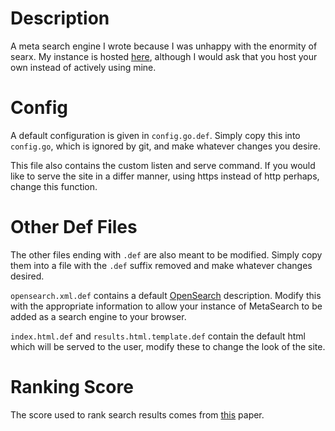 # Description
A meta search engine I wrote because I was unhappy with the enormity of searx.
My instance is hosted [here](https://search.chestergould.xyz), although I would ask that you host your own instead of actively using mine.

# Config
A default configuration is given in `config.go.def`.
Simply copy this into `config.go`, which is ignored by git, and make whatever changes you desire.

This file also contains the custom listen and serve command.
If you would like to serve the site in a differ manner, using https instead of http perhaps, change this function.

# Other Def Files
The other files ending with `.def` are also meant to be modified.
Simply copy them into a file with the `.def` suffix removed and make whatever changes desired.

`opensearch.xml.def` contains a default [OpenSearch](https://developer.mozilla.org/en-US/docs/Web/OpenSearch) description.
Modify this with the appropriate information to allow your instance of MetaSearch to be added as a search engine to your browser.

`index.html.def` and `results.html.template.def` contain the default html which will be served to the user, modify these to change the look of the site.

# Ranking Score
The score used to rank search results comes from [this](https://doi.org/10.1145/1571941.1572114) paper.
